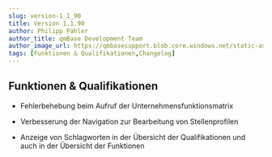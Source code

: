 ```yaml
---
slug: version-1_1_90
title: Version 1.1.90
author: Philipp Pähler
author_title: qmBase Development Team
author_image_url: https://qmbasesupport.blob.core.windows.net/static-assets/img/persons/paehler_round.png
tags: [Funktionen & Qualifikationen,Changelog]
---
```

## Funktionen & Qualifikationen

*   Fehlerbehebung beim Aufruf der Unternehmensfunktionsmatrix

*   Verbesserung der Navigation zur Bearbeitung von Stellenprofilen

*   Anzeige von Schlagworten in der Übersicht der Qualifikationen und auch in der Übersicht der Funktionen